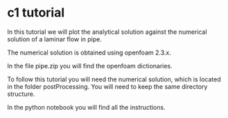 # c1 tutorial

In this tutorial we will plot the analytical solution against the numerical solution of a laminar flow in pipe.

The numerical solution is obtained using openfoam 2.3.x.  

In the file pipe.zip you will find the openfoam dictionaries.

To follow this tutorial you will need the numerical solution, which is located in the folder postProcessing.  You will need to keep the same directory structure.

In the python notebook you will find all the instructions.

